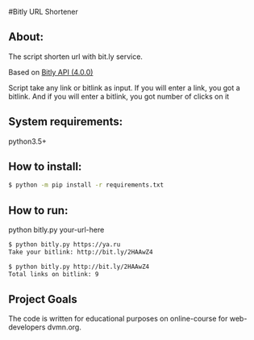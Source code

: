 #Bitly URL Shortener

## About:
The script shorten url with bit.ly service. 

Based on [Bitly API (4.0.0)](https://dev.bitly.com/v4_documentation.html)

Script take any link or bitlink as input.
If you will enter a link, you got a bitlink. 
And if you will enter a bitlink, you got number of clicks on it
## System requirements:
python3.5+

## How to install:

```bash
$ python -m pip install -r requirements.txt
```

## How to run:
python bitly.py your-url-here

``` bash
$ python bitly.py https://ya.ru
Take your bitlink: http://bit.ly/2HAAwZ4

$ python bitly.py http://bit.ly/2HAAwZ4
Total links on bitlink: 9
```

## Project Goals
The code is written for educational purposes on online-course for web-developers dvmn.org.